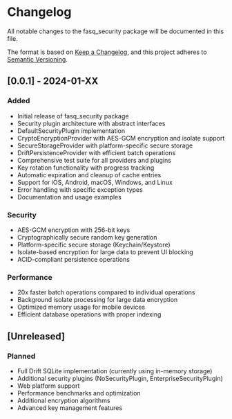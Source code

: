 # Changelog

All notable changes to the fasq_security package will be documented in this file.

The format is based on [Keep a Changelog](https://keepachangelog.com/en/1.0.0/),
and this project adheres to [Semantic Versioning](https://semver.org/spec/v2.0.0.html).

## [0.0.1] - 2024-01-XX

### Added
- Initial release of fasq_security package
- Security plugin architecture with abstract interfaces
- DefaultSecurityPlugin implementation
- CryptoEncryptionProvider with AES-GCM encryption and isolate support
- SecureStorageProvider with platform-specific secure storage
- DriftPersistenceProvider with efficient batch operations
- Comprehensive test suite for all providers and plugins
- Key rotation functionality with progress tracking
- Automatic expiration and cleanup of cache entries
- Support for iOS, Android, macOS, Windows, and Linux
- Error handling with specific exception types
- Documentation and usage examples

### Security
- AES-GCM encryption with 256-bit keys
- Cryptographically secure random key generation
- Platform-specific secure storage (Keychain/Keystore)
- Isolate-based encryption for large data to prevent UI blocking
- ACID-compliant persistence operations

### Performance
- 20x faster batch operations compared to individual operations
- Background isolate processing for large data encryption
- Optimized memory usage for mobile devices
- Efficient database operations with proper indexing

## [Unreleased]

### Planned
- Full Drift SQLite implementation (currently using in-memory storage)
- Additional security plugins (NoSecurityPlugin, EnterpriseSecurityPlugin)
- Web platform support
- Performance benchmarks and optimization
- Additional encryption algorithms
- Advanced key management features